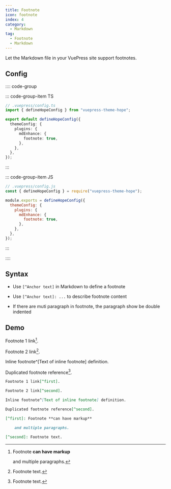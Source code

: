 ```yaml
---
title: Footnote
icon: footnote
index: 4
category:
  - Markdown
tag:
  - Footnote
  - Markdown
---
```


Let the Markdown file in your VuePress site support footnotes.

<!-- more -->

## Config

:::: code-group

::: code-group-item TS

```ts {7-9}
// .vuepress/config.ts
import { defineHopeConfig } from "vuepress-theme-hope";

export default defineHopeConfig({
  themeConfig: {
    plugins: {
      mdEnhance: {
        footnote: true,
      },
    },
  },
});
```

:::

::: code-group-item JS

```js {7-9}
// .vuepress/config.js
const { defineHopeConfig } = require("vuepress-theme-hope");

module.exports = defineHopeConfig({
  themeConfig: {
    plugins: {
      mdEnhance: {
        footnote: true,
      },
    },
  },
});
```

:::

::::

## Syntax

- Use `[^Anchor text]` in Markdown to define a footnote

- Use `[^Anchor text]: ...` to describe footnote content

- If there are muti paragraph in footnote, the paragraph show be double indented

## Demo

Footnote 1 link[^first].

Footnote 2 link[^second].

Inline footnote^[Text of inline footnote] definition.

Duplicated footnote reference[^second].

[^first]: Footnote **can have markup**

    and multiple paragraphs.

[^second]: Footnote text.

```md
Footnote 1 link[^first].

Footnote 2 link[^second].

Inline footnote^[Text of inline footnote] definition.

Duplicated footnote reference[^second].

[^first]: Footnote **can have markup**

    and multiple paragraphs.

[^second]: Footnote text.
```
